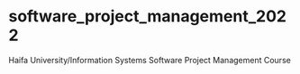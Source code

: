 # software_project_management_2022
Haifa University/Information Systems Software Project Management Course
